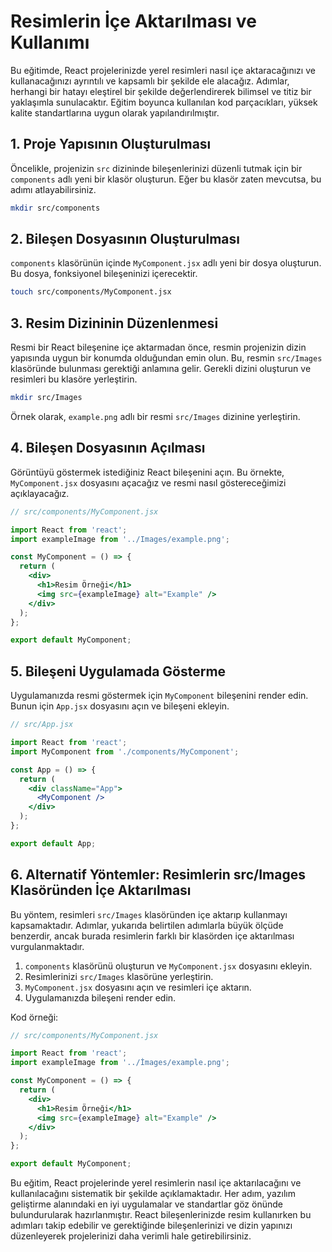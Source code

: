 # Resimlerin İçe Aktarılması ve Kullanımı

Bu eğitimde, React projelerinizde yerel resimleri nasıl içe aktaracağınızı ve kullanacağınızı ayrıntılı ve kapsamlı bir şekilde ele alacağız. Adımlar, herhangi bir hatayı eleştirel bir şekilde değerlendirerek bilimsel ve titiz bir yaklaşımla sunulacaktır. Eğitim boyunca kullanılan kod parçacıkları, yüksek kalite standartlarına uygun olarak yapılandırılmıştır.

## 1. Proje Yapısının Oluşturulması

Öncelikle, projenizin `src` dizininde bileşenlerinizi düzenli tutmak için bir `components` adlı yeni bir klasör oluşturun. Eğer bu klasör zaten mevcutsa, bu adımı atlayabilirsiniz.

```sh
mkdir src/components
```

## 2. Bileşen Dosyasının Oluşturulması

`components` klasörünün içinde `MyComponent.jsx` adlı yeni bir dosya oluşturun. Bu dosya, fonksiyonel bileşeninizi içerecektir.

```sh
touch src/components/MyComponent.jsx
```

## 3. Resim Dizininin Düzenlenmesi

Resmi bir React bileşenine içe aktarmadan önce, resmin projenizin dizin yapısında uygun bir konumda olduğundan emin olun. Bu, resmin `src/Images` klasöründe bulunması gerektiği anlamına gelir. Gerekli dizini oluşturun ve resimleri bu klasöre yerleştirin.

```sh
mkdir src/Images
```

Örnek olarak, `example.png` adlı bir resmi `src/Images` dizinine yerleştirin.

## 4. Bileşen Dosyasının Açılması

Görüntüyü göstermek istediğiniz React bileşenini açın. Bu örnekte, `MyComponent.jsx` dosyasını açacağız ve resmi nasıl göstereceğimizi açıklayacağız.

```jsx
// src/components/MyComponent.jsx

import React from 'react';
import exampleImage from '../Images/example.png';

const MyComponent = () => {
  return (
    <div>
      <h1>Resim Örneği</h1>
      <img src={exampleImage} alt="Example" />
    </div>
  );
};

export default MyComponent;
```

## 5. Bileşeni Uygulamada Gösterme

Uygulamanızda resmi göstermek için `MyComponent` bileşenini render edin. Bunun için `App.jsx` dosyasını açın ve bileşeni ekleyin.

```jsx
// src/App.jsx

import React from 'react';
import MyComponent from './components/MyComponent';

const App = () => {
  return (
    <div className="App">
      <MyComponent />
    </div>
  );
};

export default App;
```

## 6. Alternatif Yöntemler: Resimlerin src/Images Klasöründen İçe Aktarılması

Bu yöntem, resimleri `src/Images` klasöründen içe aktarıp kullanmayı kapsamaktadır. Adımlar, yukarıda belirtilen adımlarla büyük ölçüde benzerdir, ancak burada resimlerin farklı bir klasörden içe aktarılması vurgulanmaktadır.

1. `components` klasörünü oluşturun ve `MyComponent.jsx` dosyasını ekleyin.
2. Resimlerinizi `src/Images` klasörüne yerleştirin.
3. `MyComponent.jsx` dosyasını açın ve resimleri içe aktarın.
4. Uygulamanızda bileşeni render edin.

Kod örneği:

```jsx
// src/components/MyComponent.jsx

import React from 'react';
import exampleImage from '../İmages/example.png';

const MyComponent = () => {
  return (
    <div>
      <h1>Resim Örneği</h1>
      <img src={exampleImage} alt="Example" />
    </div>
  );
};

export default MyComponent;
```

Bu eğitim, React projelerinde yerel resimlerin nasıl içe aktarılacağını ve kullanılacağını sistematik bir şekilde açıklamaktadır. Her adım, yazılım geliştirme alanındaki en iyi uygulamalar ve standartlar göz önünde bulundurularak hazırlanmıştır. React bileşenlerinizde resim kullanırken bu adımları takip edebilir ve gerektiğinde bileşenlerinizi ve dizin yapınızı düzenleyerek projelerinizi daha verimli hale getirebilirsiniz.
